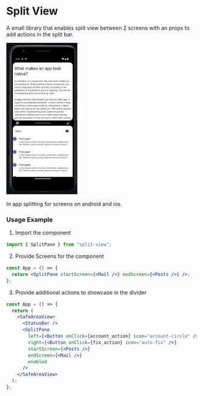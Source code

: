 # Split View

A small library that enables split view between 2 screens with an props to add actions in the split bar.

<img src="./example/assets/Example.png" height="400" />

In app splitting for screens on android and ios.

### Usage Example

1. Import the component

```jsx
import { SplitPane } from "split-view";
```

2. Provide Screens for the component

```jsx
const App = () => {
  return <SplitPane startScreen={<Mail />} endScreen={<Posts />} />;
};
```

3. Provide additional actions to showcase in the divider

```jsx
const App = () => {
  return (
    <SafeAreaView>
      <StatusBar />
      <SplitPane
        left={<Button onClick={account_action} icon="account-circle" />}
        right={<Button onClick={fix_action} icon="auto-fix" />}
        startScreen={<Posts />}
        endScreen={<Mail />}
        enabled
      />
    </SafeAreaView>
  );
};
```

